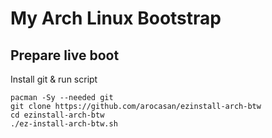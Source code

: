 # My Arch Linux Bootstrap

## Prepare live boot

Install git & run script

```
pacman -Sy --needed git
git clone https://github.com/arocasan/ezinstall-arch-btw
cd ezinstall-arch-btw
./ez-install-arch-btw.sh
```

